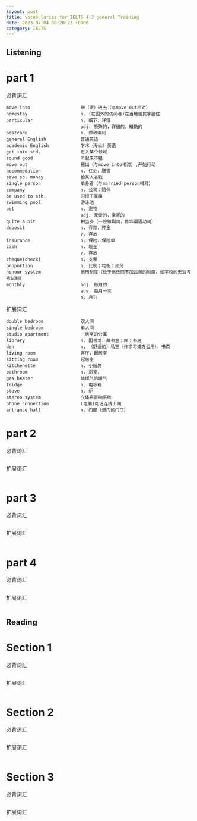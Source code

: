 ```yaml
---
layout: post
title: vocabularies for IELTS 4-3 general Training
date: 2023-07-04 08:20:23 +0800
category: IELTS
---
```



## Listening

# part 1 #
必背词汇
```
move into                   搬（家）进去（与move out相对）
homestay                    n. (在国外的访问者)在当地居民家居住
particular                  n. 细节，详情
                            adj. 特殊的，详细的，精确的
postcode                    n. 邮政编码
general English             普通英语
academic English            学术（专业）英语
get into std.               进入某个领域
sound good                  听起来不错
move out                    搬出（与move into相对）,开始行动
accommodation               n. 住处，膳宿
save sb. money              给某人省钱
single person               单身者（与married person相对）
company                     n. 公司；陪伴
be used to sth.             习惯于某事
swimming pool               游泳池
pet                         n. 宠物
                            adj. 宠爱的，亲昵的
quite a bit                 相当多（一般做副词，修饰谓语动词）
deposit                     n. 存款，押金
                            v. 存放
insurance                   n. 保险，保险单
cash                        n. 现金
                            v. 存放
cheque(check)               n. 支票
proportion                  n. 比例；均衡；部分
honour system               信用制度（处于信任而不加监督的制度，如学校的无监考考试制）
monthly                     adj. 每月的
                            adv. 每月一次
                            n. 月刊
```
扩展词汇

```
double bedroom              双人间
single bedroom              单人间
studio apartment            一居室的公寓
library                     n. 图书馆，藏书室；库；书房
den                         n. （舒适的）私室（作学习或办公用），书斋
living room                 客厅，起居室
sitting room                起居室
kitchenette                 n. 小厨房
bathroom                    n. 浴室，
gas heater                  烧煤气的暖气
fridge                      n. 电冰箱
stove                       n. 炉
stereo system               立体声音响系统
phone connection            (电脑)电话连线上网
entrance hall               n. 门廊（进门的门厅）
```

# part 2 #
必背词汇
```
```
扩展词汇

```
```

# part 3 #
必背词汇
```
```
扩展词汇

```
```
# part 4 #
必背词汇
```
```
扩展词汇

```
```

## Reading


# Section 1 #

必背词汇
```
```
扩展词汇

```
```
# Section 2 #
必背词汇
```
```
扩展词汇

```
```

# Section 3 #
必背词汇
```
```
扩展词汇

```
```
